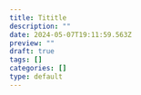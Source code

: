 ```yaml
---
title: Tititle
description: ""
date: 2024-05-07T19:11:59.563Z
preview: ""
draft: true
tags: []
categories: []
type: default
---
```

